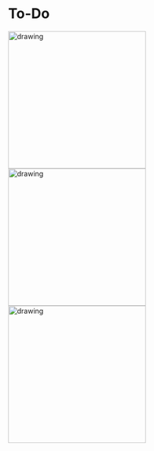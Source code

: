 # To-Do
<img src="https://user-images.githubusercontent.com/75199061/168429653-9dd374b0-24d7-4ef9-9654-7cb5cfcaa110.jpg" alt="drawing" width="280"/><img src="https://user-images.githubusercontent.com/75199061/168429657-c3f6112e-89f2-4b78-a6db-ae12c7f2f289.jpg" alt="drawing" width="280"/><img src="https://user-images.githubusercontent.com/75199061/168429659-896acca2-a254-44b4-9957-8dbf2c1c3578.jpg" alt="drawing" width="280"/>
